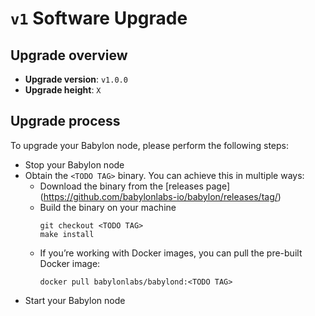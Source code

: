 # `v1` Software Upgrade

<!-- TODO(@filippos): Fill -->

## Upgrade overview

- **Upgrade version**: `v1.0.0`
- **Upgrade height**: `X`

## Upgrade process

To upgrade your Babylon node, please perform the following steps:
- Stop your Babylon node
- Obtain the `<TODO TAG>` binary. You can achieve this in multiple ways:
  - Download the binary from the [releases
    page](https://github.com/babylonlabs-io/babylon/releases/tag/<TODO TAG>)
  - Build the binary on your machine
    ```shell
    git checkout <TODO TAG>
    make install
    ```
  - If you’re working with Docker images, you can pull the pre-built Docker image:
    ```shell
    docker pull babylonlabs/babylond:<TODO TAG>
    ```
- Start your Babylon node

